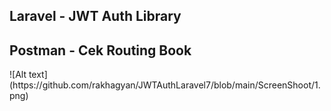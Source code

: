 ## Laravel - JWT Auth Library
## Postman - Cek Routing Book
<p>![Alt text](https://github.com/rakhagyan/JWTAuthLaravel7/blob/main/ScreenShoot/1.png)</p>
